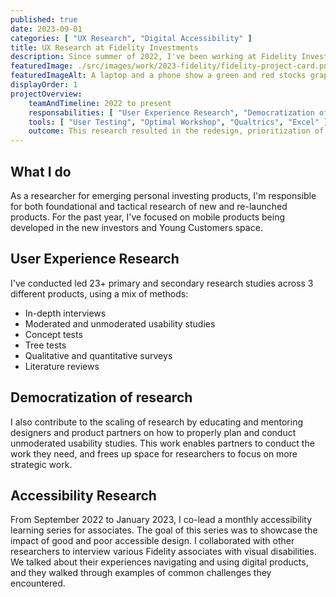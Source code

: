 ```yaml
---
published: true
date: 2023-09-01
categories: [ "UX Research", "Digital Accessibility" ]
title: UX Research at Fidelity Investments
description: Since summer of 2022, I've been working at Fidelity Investments as UX Researcher for emerging personal investing products.
featuredImage: ./src/images/work/2023-fidelity/fidelity-project-card.png
featuredImageAlt: A laptop and a phone show a green and red stocks graph.
displayOrder: 1
projectOverview:
    teamAndTimeline: 2022 to present
    responsabilities: [ "User Experience Research", "Democratization of Research", "Accessibility Research" ]
    tools: [ "User Testing", "Optimal Workshop", "Qualtrics", "Excel" ]
    outcome: This research resulted in the redesign, prioritization of features, and contributed to the successful launch of a new app.
---
```

## What I do
As a researcher for emerging personal investing products, I'm responsible for both foundational and tactical research of new and re-launched products. For the past year, I've focused on mobile products being developed in the new investors and Young Customers space. 

<h2 id="user-experience-research">User Experience Research</h2>

I've conducted led 23+ primary and secondary research studies across 3 different products, using a mix of methods:
- In-depth interviews
- Moderated and unmoderated usability studies
- Concept tests
- Tree tests
- Qualitative and quantitative surveys
- Literature reviews


<h2 id="democratization-of-research">Democratization of research</h2>

I also contribute to the scaling of research by educating and mentoring designers and product partners on how to properly plan and conduct unmoderated usability studies. This work enables partners to conduct the work they need, and frees up space for researchers to focus on more strategic work.


<h2 id="accessibility-research">Accessibility Research</h2>

From September 2022 to  January 2023, I co-lead a monthly accessibility learning series for associates. The goal of this series was to showcase the impact of good and poor accessible design. I collaborated with other researchers to interview various Fidelity associates with visual disabilities. We talked about their experiences navigating and using digital products, and they walked through examples of common challenges they encountered. 